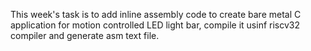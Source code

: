 This week's task is to add inline assembly code to create bare metal C application for 
motion controlled LED light bar, compile it usinf riscv32 compiler and generate asm text file. 

